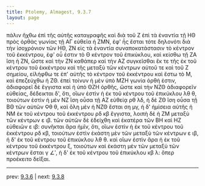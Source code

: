 ```yaml
---
title: Ptolemy, Almagest, 9.3.7
layout: page
---
```


πάλιν ἤχθω ἐπὶ τῆς αὐτῆς καταγραφῆς καὶ διὰ τοῦ Ζ ἐπὶ τὰ ἐναντία τῇ ΗΘ πρὸς ὀρθὰς γωνίας τῇ ΑΓ εὐθεῖα ἡ ΖΜΝ, ἐφ' ἧς ἔσται τότε δηλονότι διὰ τὴν ἰσοχρόνιον τῶν ΗΘ, ΖΝ εἰς τὰ ἐναντία συναποκατάστασιν τὸ κέντρον τοῦ ἐκκέντρου, ἐφ' οὗ ἐστιν τὸ Θ κέντρον τοῦ ἐπικύκλου, καὶ κείσθω τῇ ΖΑ ἴση ἡ ΖΝ, ὥστε καὶ τὴν ΖΝ καθάπερ καὶ τὴν ΑΖ συγκεῖσθαι ἔκ τε τῆς ἐκ τοῦ κέντρου τοῦ ἐκκέντρου καὶ τῆς μεταξὺ τῶν κέντρων αὐτοῦ τε καὶ τοῦ Ζ σημείου, εἰλήφθω τε ἐπ' αὐτῆς τὸ κέντρον τοῦ ἐκκέντρου καὶ ἔστω τὸ Μ, καὶ ἐπεζεύχθω ἡ ΖΘ. ἐπεὶ τοίνυν ἡ μὲν ὑπὸ ΜΖΗ γωνία ὀρθή ἐστιν, ἀδιαφορεῖ δὲ ἔγγιστα καὶ ἡ ὑπὸ ΘΖΗ ὀρθῆς, ὥστε καὶ τὴν ΝΖΘ ἀδιαφορεῖν εὐθείας, δέδεικται δ', ὅτι, οἵων ἐστὶν ἡ ἐκ τοῦ κέντρου τοῦ ἐπικύκλου λθ θ, τοιούτων ἐστὶν ἡ μὲν ΝΖ ἴση οὖσα τῇ ΑΖ εὐθείᾳ ρθ λδ, ἡ δὲ ΖΘ ἴση οὖσα τῇ ΒΘ τῶν αὐτῶν Ϙθ θ, καὶ ὅλη μὲν ἡ ΝΖΘ ἔσται ση μγ, ἡ δ' ἡμίσεια αὐτῆς ἡ ΝΜ ἐκ τοῦ κέντρου τοῦ ἐκκέντρου ρδ κβ ἔγγιστα, λοιπὴ δὲ ἡ ΖΜ μεταξὺ τῶν κέντρων ε ιβ. τῶν αὐτῶν δὲ ἐδείχθη καὶ ἑκατέρα τῶν ΒΗ καὶ ΗΖ εὐθειῶν ε ιβ: συνῆκται ἄρα ἡμῖν, ὅτι, οἵων ἐστὶν ἡ ἐκ τοῦ κέντρου τοῦ ἐκκέντρου ρδ κβ, τοιούτων ἐστὶν ἑκάστη μὲν τῶν μεταξὺ τῶν κέντρων ε ιβ, ἡ δ' ἐκ τοῦ κέντρου τοῦ ἐπικύκλου λθ θ. καὶ οἵων ἐστὶν ἄρα ἡ ἐκ τοῦ κέντρου τοῦ ἐκκέντρου ξ, τοιούτων καὶ ἑκάστη μὲν τῶν μεταξὺ τῶν κέντρων ἔσται γ ∠ʹ, ἡ δ' ἐκ τοῦ κέντρου τοῦ ἐπικύκλου κβ λ: ὅπερ προέκειτο δεῖξαι. 

---

prev: [9.3.6](../9.3.6/) | next: [9.3.8](../9.3.8/)

